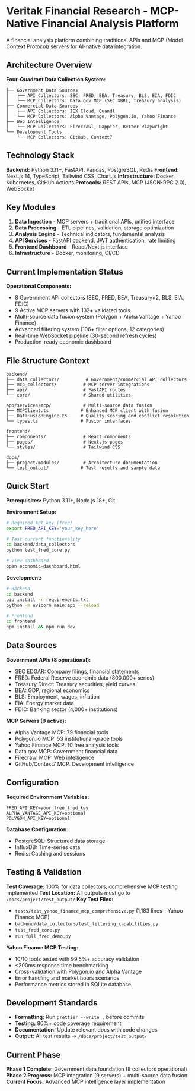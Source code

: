 # Veritak Financial Research - MCP-Native Financial Analysis Platform

A financial analysis platform combining traditional APIs and MCP (Model Context Protocol) servers for AI-native data integration.

## Architecture Overview

**Four-Quadrant Data Collection System:**
```
├── Government Data Sources
│   ├── API Collectors: SEC, FRED, BEA, Treasury, BLS, EIA, FDIC
│   └── MCP Collectors: Data.gov MCP (SEC XBRL, Treasury analysis)
├── Commercial Data Sources  
│   ├── API Collectors: IEX Cloud, Quandl
│   └── MCP Collectors: Alpha Vantage, Polygon.io, Yahoo Finance
├── Web Intelligence
│   └── MCP Collectors: Firecrawl, Dappier, Better-Playwright
└── Development Tools
    └── MCP Collectors: GitHub, Context7
```

## Technology Stack

**Backend:** Python 3.11+, FastAPI, Pandas, PostgreSQL, Redis
**Frontend:** Next.js 14, TypeScript, Tailwind CSS, Chart.js
**Infrastructure:** Docker, Kubernetes, GitHub Actions
**Protocols:** REST APIs, MCP (JSON-RPC 2.0), WebSocket

## Key Modules

1. **Data Ingestion** - MCP servers + traditional APIs, unified interface
2. **Data Processing** - ETL pipelines, validation, storage optimization
3. **Analysis Engine** - Technical indicators, fundamental analysis
4. **API Services** - FastAPI backend, JWT authentication, rate limiting
5. **Frontend Dashboard** - React/Next.js interface
6. **Infrastructure** - Docker, monitoring, CI/CD

## Current Implementation Status

**Operational Components:**
- 8 Government API collectors (SEC, FRED, BEA, Treasury×2, BLS, EIA, FDIC)
- 9 Active MCP servers with 132+ validated tools
- Multi-source data fusion system (Polygon + Alpha Vantage + Yahoo Finance)
- Advanced filtering system (106+ filter options, 12 categories)
- Real-time WebSocket pipeline (30-second refresh cycles)
- Production-ready economic dashboard

## File Structure Context

```
backend/
├── data_collectors/          # Government/commercial API collectors
├── mcp_collectors/          # MCP server integrations
├── api/                     # FastAPI routes
└── core/                    # Shared utilities

app/services/mcp/            # Multi-source data fusion
├── MCPClient.ts            # Enhanced MCP client with fusion
├── DataFusionEngine.ts     # Quality scoring and conflict resolution
└── types.ts                # Fusion interfaces

frontend/
├── components/              # React components
├── pages/                   # Next.js pages
└── styles/                  # Tailwind CSS

docs/
├── project/modules/         # Architecture documentation
└── test_output/            # Test results and sample data
```

## Quick Start

**Prerequisites:** Python 3.11+, Node.js 18+, Git

**Environment Setup:**
```bash
# Required API key (free)
export FRED_API_KEY='your_key_here'

# Test current functionality
cd backend/data_collectors
python test_fred_core.py

# View dashboard
open economic-dashboard.html
```

**Development:**
```bash
# Backend
cd backend
pip install -r requirements.txt
python -m uvicorn main:app --reload

# Frontend  
cd frontend
npm install && npm run dev
```

## Data Sources

**Government APIs (8 operational):**
- SEC EDGAR: Company filings, financial statements
- FRED: Federal Reserve economic data (800,000+ series)
- Treasury Direct: Treasury securities, yield curves
- BEA: GDP, regional economics
- BLS: Employment, wages, inflation
- EIA: Energy market data
- FDIC: Banking sector (4,000+ institutions)

**MCP Servers (9 active):**
- Alpha Vantage MCP: 79 financial tools
- Polygon.io MCP: 53 institutional-grade tools
- Yahoo Finance MCP: 10 free analysis tools
- Data.gov MCP: Government financial data
- Firecrawl MCP: Web intelligence
- GitHub/Context7 MCP: Development intelligence

## Configuration

**Required Environment Variables:**
```
FRED_API_KEY=your_free_fred_key
ALPHA_VANTAGE_API_KEY=optional
POLYGON_API_KEY=optional
```

**Database Configuration:**
- PostgreSQL: Structured data storage
- InfluxDB: Time-series data
- Redis: Caching and sessions

## Testing & Validation

**Test Coverage:** 100% for data collectors, comprehensive MCP testing implemented
**Test Location:** All outputs must go to `/docs/project/test_output/`
**Key Test Files:**
- `tests/test_yahoo_finance_mcp_comprehensive.py` (1,183 lines - Yahoo Finance MCP)
- `backend/data_collectors/test_filtering_capabilities.py`
- `test_fred_core.py`
- `run_full_fred_demo.py`

**Yahoo Finance MCP Testing:**
- 10/10 tools tested with 99.5%+ accuracy validation
- <200ms response time benchmarking
- Cross-validation with Polygon.io and Alpha Vantage
- Error handling and market hours scenarios
- Performance metrics stored in SQLite database

## Development Standards

- **Formatting:** Run `prettier --write .` before commits
- **Testing:** 80%+ code coverage requirement
- **Documentation:** Update relevant docs with code changes
- **Output:** All test results → `/docs/project/test_output/`

## Current Phase

**Phase 1 Complete:** Government data foundation (8 collectors operational)
**Phase 2 Progress:** MCP integration (9 servers) + multi-source data fusion
**Current Focus:** Advanced MCP intelligence layer implementation